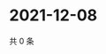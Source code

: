 # 2021-12-08

共 0 条

<!-- BEGIN WEIBO -->
<!-- 最后更新时间 Wed Dec 08 2021 21:22:30 GMT+0800 (China Standard Time) -->

<!-- END WEIBO -->
